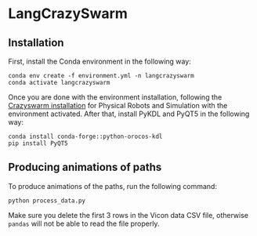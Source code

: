 # LangCrazySwarm

## Installation

First, install the Conda environment in the following way:
```
conda env create -f environment.yml -n langcrazyswarm
conda activate langcrazyswarm
```

Once you are done with the environment installation, following the [Crazyswarm installation](https://crazyswarm.readthedocs.io/en/latest/installation.html) for Physical Robots and Simulation with the environment activated. After that, install PyKDL and PyQT5 in the following way:
```
conda install conda-forge::python-orocos-kdl
pip install PyQT5
```

<!-- ## VisPy Visualization (optional)

If you wish to be able to visualize in VisPy, add the following lines of code to `visVispy.py` in `crazyswarm/scripts/pycrazyswarm/visualizer`: -->

## Producing animations of paths

To produce animations of the paths, run the following command:
```
python process_data.py
```

Make sure you delete the first 3 rows in the Vicon data CSV file, otherwise `pandas` will not be able to read the file properly.
